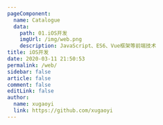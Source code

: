 ```yaml
---
pageComponent:
  name: Catalogue
  data:
    path: 01.iOS开发
    imgUrl: /img/web.png
    description: JavaScript、ES6、Vue框架等前端技术
title: iOS开发 
date: 2020-03-11 21:50:53
permalink: /web/
sidebar: false
article: false
comment: false
editLink: false
author:
  name: xugaoyi
  link: https://github.com/xugaoyi
---
```

